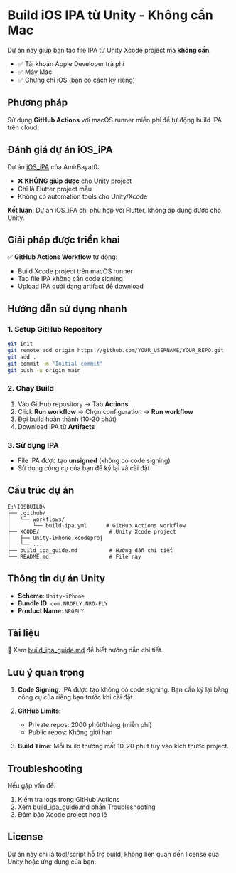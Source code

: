 # Build iOS IPA từ Unity - Không cần Mac

Dự án này giúp bạn tạo file IPA từ Unity Xcode project mà **không cần**:
- ✅ Tài khoản Apple Developer trả phí
- ✅ Máy Mac
- ✅ Chứng chỉ iOS (bạn có cách ký riêng)

## Phương pháp

Sử dụng **GitHub Actions** với macOS runner miễn phí để tự động build IPA trên cloud.

## Đánh giá dự án iOS_iPA

Dự án [iOS_iPA](https://github.com/AmirBayat0/iOS_iPA) của AmirBayat0:
- ❌ **KHÔNG giúp được** cho Unity project
- Chỉ là Flutter project mẫu
- Không có automation tools cho Unity/Xcode

**Kết luận**: Dự án iOS_iPA chỉ phù hợp với Flutter, không áp dụng được cho Unity.

## Giải pháp được triển khai

✅ **GitHub Actions Workflow** tự động:
- Build Xcode project trên macOS runner
- Tạo file IPA không cần code signing
- Upload IPA dưới dạng artifact để download

## Hướng dẫn sử dụng nhanh

### 1. Setup GitHub Repository

```bash
git init
git remote add origin https://github.com/YOUR_USERNAME/YOUR_REPO.git
git add .
git commit -m "Initial commit"
git push -u origin main
```

### 2. Chạy Build

1. Vào GitHub repository → Tab **Actions**
2. Click **Run workflow** → Chọn configuration → **Run workflow**
3. Đợi build hoàn thành (10-20 phút)
4. Download IPA từ **Artifacts**

### 3. Sử dụng IPA

- File IPA được tạo **unsigned** (không có code signing)
- Sử dụng công cụ của bạn để ký lại và cài đặt

## Cấu trúc dự án

```
E:\IOSBUILD\
├── .github/
│   └── workflows/
│       └── build-ipa.yml      # GitHub Actions workflow
├── XCODE/                      # Unity Xcode project
│   ├── Unity-iPhone.xcodeproj
│   └── ...
├── build_ipa_guide.md          # Hướng dẫn chi tiết
└── README.md                   # File này
```

## Thông tin dự án Unity

- **Scheme**: `Unity-iPhone`
- **Bundle ID**: `com.NROFLY.NRO-FLY`
- **Product Name**: `NROFLY`

## Tài liệu

📖 Xem [build_ipa_guide.md](build_ipa_guide.md) để biết hướng dẫn chi tiết.

## Lưu ý quan trọng

1. **Code Signing**: IPA được tạo không có code signing. Bạn cần ký lại bằng công cụ của riêng bạn trước khi cài đặt.

2. **GitHub Limits**: 
   - Private repos: 2000 phút/tháng (miễn phí)
   - Public repos: Không giới hạn

3. **Build Time**: Mỗi build thường mất 10-20 phút tùy vào kích thước project.

## Troubleshooting

Nếu gặp vấn đề:
1. Kiểm tra logs trong GitHub Actions
2. Xem [build_ipa_guide.md](build_ipa_guide.md) phần Troubleshooting
3. Đảm bảo Xcode project hợp lệ

## License

Dự án này chỉ là tool/script hỗ trợ build, không liên quan đến license của Unity hoặc ứng dụng của bạn.

